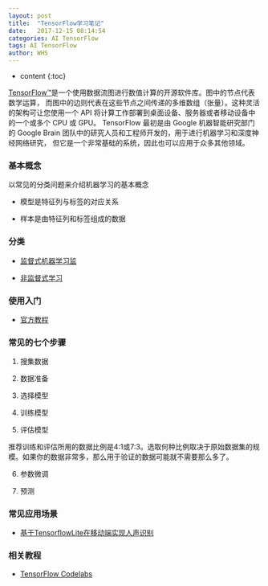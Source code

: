 ```yaml
---
layout: post
title:  "TensorFlow学习笔记"
date:   2017-12-15 08:14:54
categories: AI TensorFlow
tags: AI TensorFlow
author: WHS
---
```


* content
{:toc}

[TensorFlow™](https://tensorflow.google.cn/)是一个使用数据流图进行数值计算的开源软件库。图中的节点代表数学运算， 而图中的边则代表在这些节点之间传递的多维数组（张量）。这种灵活的架构可让您使用一个 API 将计算工作部署到桌面设备、服务器或者移动设备中的一个或多个 CPU 或 GPU。 TensorFlow 最初是由 Google 机器智能研究部门的 Google Brain 团队中的研究人员和工程师开发的，用于进行机器学习和深度神经网络研究， 但它是一个非常基础的系统，因此也可以应用于众多其他领域。






### 基本概念

以常见的分类问题来介绍机器学习的基本概念

* 模型是特征列与标签的对应关系

* 样本是由特征列和标签组成的数据



### 分类

* [监督式机器学习监](https://developers.google.cn/machine-learning/glossary/#supervised_machine_learning)

* [非监督式学习](https://developers.google.cn/machine-learning/glossary/#unsupervised_machine_learning)


### 使用入门

* [官方教程](https://tensorflow.google.cn/get_started/)


### 常见的七个步骤

1. 搜集数据

2. 数据准备

3. 选择模型

4. 训练模型

5. 评估模型

推荐训练和评估所用的数据比例是4:1或7:3。选取何种比例取决于原始数据集的规模。如果你的数据非常多，那么用于验证的数据可能就不需要那么多了。

6. 参数微调

7. 预测

### 常见应用场景

* [基于TensorflowLite在移动端实现人声识别](http://www.infoq.com/cn/articles/speaker-dentification-based-on-tensorflowlite?utm_source=articles_about_mobile&utm_medium=link&utm_campaign=mobile)


### 相关教程

* [TensorFlow Codelabs](https://codelabs.tensorflowers.cn/)


